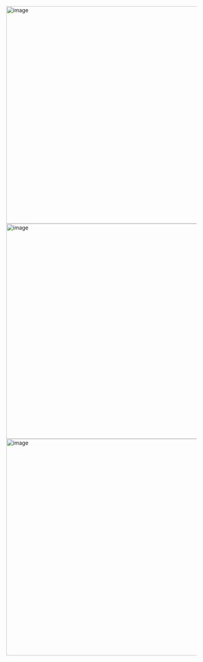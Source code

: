 <img width="582" height="576" alt="image" src="https://github.com/user-attachments/assets/11ae2c0d-9564-4088-8cf5-692ba2d88e87" />
<img width="581" height="570" alt="image" src="https://github.com/user-attachments/assets/739a7c0e-65d1-4593-85ed-73713c70078d" />
<img width="582" height="574" alt="image" src="https://github.com/user-attachments/assets/0047b225-4f3f-4ad6-b5b2-44e7c8dec440" />
